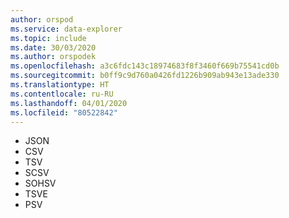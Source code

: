 ```yaml
---
author: orspod
ms.service: data-explorer
ms.topic: include
ms.date: 30/03/2020
ms.author: orspodek
ms.openlocfilehash: a3c6fdc143c18974683f8f3460f669b75541cd0b
ms.sourcegitcommit: b0ff9c9d760a0426fd1226b909ab943e13ade330
ms.translationtype: HT
ms.contentlocale: ru-RU
ms.lasthandoff: 04/01/2020
ms.locfileid: "80522842"
---
```

* JSON
* CSV
* TSV
* SCSV
* SOHSV
* TSVE
* PSV

